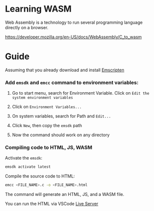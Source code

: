 # Learning WASM

Web Assembly is a technology to run several programming language directly on a browser.

https://developer.mozilla.org/en-US/docs/WebAssembly/C_to_wasm

# Guide

Assuming that you already download and install [Emscripten](https://emscripten.org/docs/getting_started/downloads.html)

### Add `emsdk` and `emcc` command to environment variables:

1. Go to start menu, search for Environment Variable. Click on `Edit the system environment variables`

2. Click on `Environment Variables...`

3. On system variables, search for Path and `Edit...`

4. Click `New`, then copy the `emsdk` path

5. Now the command should work on any directory

### Compiling code to HTML, JS, WASM

Activate the `emsdk`:

```bash
emsdk activate latest
```

Compile the source code to HTML:

```bash
emcc <FILE_NAME>.c -o <FILE_NAME>.html
```

The command will generate an HTML, JS, and a WASM file.

You can run the HTML via VSCode [Live Server](https://marketplace.visualstudio.com/items?itemName=ritwickdey.LiveServer)